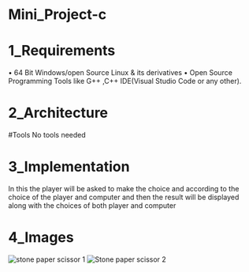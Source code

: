 # Mini_Project-c

# 1_Requirements

•	64 Bit Windows/open Source Linux & its derivatives
•	Open Source Programming Tools like G++ ,C++ IDE(Visual Studio Code or any other).
 
 # 2_Architecture
 #Tools
 No tools needed
 
 # 3_Implementation
 
 In this  the player will be asked to make the choice and according to the choice of the player and computer and then the result will be displayed along with the choices of both player and computer

# 4_Images
![stone paper scissor 1](https://user-images.githubusercontent.com/101457630/160808826-3324e75b-5046-4247-9c15-a78070ad85d9.png)
![Stone paper scissor 2](https://user-images.githubusercontent.com/101457630/160808865-3dc6b79a-d5ef-4c2b-b0b3-442a7666947b.jpg)
